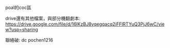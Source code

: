 poal的coc區


drive還有其他檔案，與部分機翻劇本:
https://drive.google.com/file/d/16IKzBJ8yqegqacq2iFFlRTYuQ3PjJ6wC/view?usp=sharing

聯絡破:
dc  pochen1216
